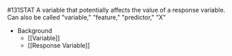 #131STAT 
A variable that potentially affects the value of a response variable. Can also be called "variable," "feature," "predictor," "X"

* Background
	* [[Variable]]
	* [[Response Variable]]
